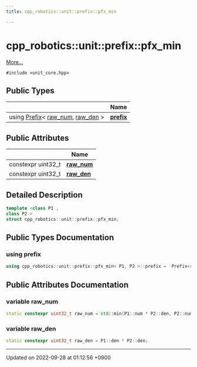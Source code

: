 ```yaml
---
title: cpp_robotics::unit::prefix::pfx_min

---
```


# cpp_robotics::unit::prefix::pfx_min



 [More...](#detailed-description)


`#include <unit_core.hpp>`

## Public Types

|                | Name           |
| -------------- | -------------- |
| using [Prefix](/cpp_robotics/doxybook/Classes/structcpp__robotics_1_1unit_1_1Prefix/)< [raw_num](/cpp_robotics/doxybook/Classes/structcpp__robotics_1_1unit_1_1prefix_1_1pfx__min/#variable-raw-num), [raw_den](/cpp_robotics/doxybook/Classes/structcpp__robotics_1_1unit_1_1prefix_1_1pfx__min/#variable-raw-den) > | **[prefix](/cpp_robotics/doxybook/Classes/structcpp__robotics_1_1unit_1_1prefix_1_1pfx__min/#using-prefix)**  |

## Public Attributes

|                | Name           |
| -------------- | -------------- |
| constexpr uint32_t | **[raw_num](/cpp_robotics/doxybook/Classes/structcpp__robotics_1_1unit_1_1prefix_1_1pfx__min/#variable-raw-num)**  |
| constexpr uint32_t | **[raw_den](/cpp_robotics/doxybook/Classes/structcpp__robotics_1_1unit_1_1prefix_1_1pfx__min/#variable-raw-den)**  |

## Detailed Description

```cpp
template <class P1 ,
class P2 >
struct cpp_robotics::unit::prefix::pfx_min;
```

## Public Types Documentation

### using prefix

```cpp
using cpp_robotics::unit::prefix::pfx_min< P1, P2 >::prefix =  Prefix<raw_num, raw_den>;
```


## Public Attributes Documentation

### variable raw_num

```cpp
static constexpr uint32_t raw_num = std::min(P1::num * P2::den, P2::num * P1::den);
```


### variable raw_den

```cpp
static constexpr uint32_t raw_den = P1::den * P2::den;
```


-------------------------------

Updated on 2022-09-28 at 01:12:56 +0900